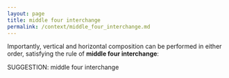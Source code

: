 ```yaml
---
layout: page
title: middle four interchange
permalink: /context/middle_four_interchange.md
---
```

Importantly, vertical and horizontal composition can be performed in either order, satisfying the rule of **middle four interchange**:

SUGGESTION: middle four interchange